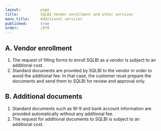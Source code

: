 ```yaml
---
layout:         page
title:          SQLBI Vendor enrollment and other services
menu_title:     Additional services
published:      true
order:          /070
---
```


## A. Vendor enrollment
1. The request of filling forms to enroll SQLBI as a vendor is subject to an additional cost.
2. Standard documents are provided by SQLBI to the vendor in order to avoid the additional fee. In that case, the customer must prepare the documents and send them to SQLBI for review and approval only.

## B. Additional documents
1. Standard documents such as W-9 and bank account information are provided automatically without any additional fee.
2. The request for additional documents to SQLBI is subject to an additional cost.
